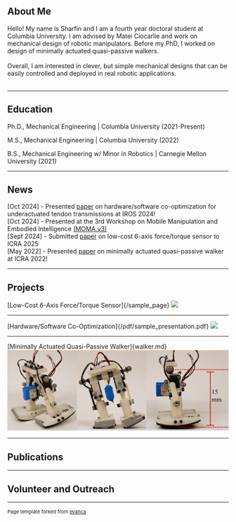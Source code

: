 ## About Me

Hello! My name is Sharfin and I am a fourth year doctoral student at Columbia University. I am advised by Matei Ciocarlie and work on mechanical design of robotic manipulators. Before my PhD, I worked on design of minimally actuated quasi-passive walkers.
<br><br/>
Overall, I am interested in clever, but simple mechanical designs that can be easily controlled and deployed in real robotic applications. 
<br><br/>

---
## Education
<p> Ph.D., Mechanical Engineering | Columbia University (2021-Present) </p>
<p> M.S., Mechanical Engineering | Columbia University (2022) </p>
<p> B.S., Mechanical Engineering w/ Minor in Robotics | Carnegie Mellon University (2021) </p>

---

## News

[Oct 2024] - Presented <a href="https://arxiv.org/abs/2405.14566">paper</a> on hardware/software co-optimization for underactuated tendon transmissions at IROS 2024!<br/>
[Oct 2024] - Presented at the 3rd Workshop on Mobile Manipulation and Embodied Intelligence <a href="https://mobile-manipulation.net/events/moma-iros24/">(MOMA.v3)</a><br/>
[Sept 2024] - Submitted <a href="https://arxiv.org/abs/2410.03481">paper</a> on low-cost 6-axis force/torque sensor to ICRA 2025<br/>
[May 2022] - Presented <a href="https://ieeexplore.ieee.org/document/9812053">paper</a> on minimally actuated quasi-passive walker at ICRA 2022!<br/>

---
## Projects

[Low-Cost 6-Axis Force/Torque Sensor]{/sample_page}
<img src="images/dummy_thumbnail.jpg?raw=true"/>

---
[Hardware/Software Co-Optimization]{/pdf/sample_presentation.pdf}
<img src="images/dummy_thumbnail.jpg?raw=true"/>

---
[Minimally Actuated Quasi-Passive Walker]{walker.md}
<img src="images/9812053-fig-1-source-large.gif?raw=true"/>

---

## Publications

---

## Volunteer and Outreach



---
<p style="font-size:11px">Page template forked from <a href="https://github.com/evanca/quick-portfolio">evanca</a></p>
<!-- Remove above link if you don't want to attibute -->
